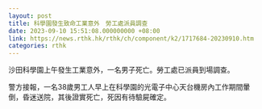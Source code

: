 ```yaml
---
layout: post
title: 科學園發生致命工業意外　勞工處派員調查
date: 2023-09-10 15:51:08.000000000 +08:00
link: https://news.rthk.hk/rthk/ch/component/k2/1717684-20230910.htm
categories: rthk
---
```


沙田科學園上午發生工業意外，一名男子死亡。勞工處已派員到場調查。

警方接報，一名38歲男工人早上在科學園的光電子中心天台機房內工作期間暈倒，昏迷送院，其後證實死亡，死因有待驗屍確定。
